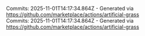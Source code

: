 Commits: 2025-11-01T14:17:34.864Z - Generated via https://github.com/marketplace/actions/artificial-grass
<br>
Commits: 2025-11-01T14:17:34.864Z - Generated via https://github.com/marketplace/actions/artificial-grass
<br>
